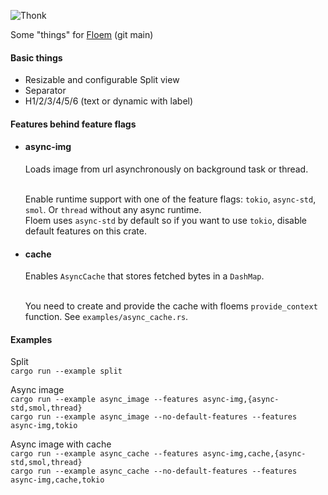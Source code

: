 
![Thonk](https://encrypted-tbn0.gstatic.com/images?q=tbn:ANd9GcRuuoecUcG7XuBfkUagFMrsRody7Lx5uG2Bv6C26Kq3pQ&s)

Some "things" for [Floem](https://github.com/lapce/floem) (git main)


<h4>Basic things</h4>

- Resizable and configurable Split view
- Separator
- H1/2/3/4/5/6 (text or dynamic with label)

<h4>Features behind feature flags</h4>

- <h4>async-img</h4>
    Loads image from url asynchronously on background task or thread.
    </br>
    </br>

    Enable runtime support with one of the feature flags: `tokio`, `async-std`, `smol`. Or `thread` without any async runtime.
    </br>
    Floem uses `async-std` by default so if you want to use `tokio`, disable default features on this crate.
- <h4>cache</h4>

    Enables `AsyncCache` that stores fetched bytes in a `DashMap`.
    </br>
    </br>

    You need to create and provide the cache with floems `provide_context` function. See `examples/async_cache.rs`.


<h4>Examples</h4>

Split</br>
`cargo run --example split`</br>

Async image</br>
`cargo run --example async_image --features async-img,{async-std,smol,thread}`</br>
`cargo run --example async_image --no-default-features --features async-img,tokio`</br>

Async image with cache</br>
`cargo run --example async_cache --features async-img,cache,{async-std,smol,thread}`</br>
`cargo run --example async_cache --no-default-features --features async-img,cache,tokio`</br>
